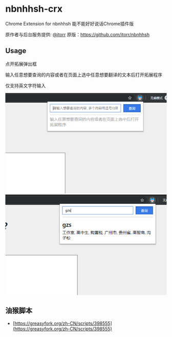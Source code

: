# nbnhhsh-crx
Chrome Extension for nbnhhsh 能不能好好说话Chrome插件版

原作者与后台服务提供: [@itorr](https://github.com/itorr)
原版：https://github.com/itorr/nbnhhsh

## Usage

点开拓展弹出框

输入任意想要查询的内容或者在页面上选中任意想要翻译的文本后打开拓展程序

仅支持英文字符输入

![](./docs/1.png)
![](./docs/2.png)

## 油猴脚本

- [https://greasyfork.org/zh-CN/scripts/398555](https://greasyfork.org/zh-CN/scripts/398555)
